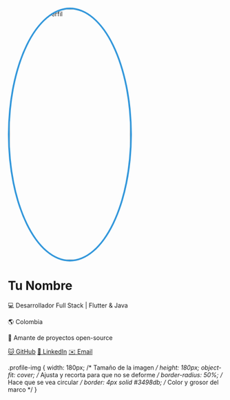 

 


 <!DOCTYPE html>
<html lang="es">
<head>
    <meta charset="UTF-8" />
    <meta name="viewport" content="width=device-width, initial-scale=1.0"/>
  
   
</head>
<body>
    <div class="card">
      <p align="center">

   
  <img src="https://res.cloudinary.com/dmsshdovm/image/upload/v1753143111/r_bjesuj.jpg"
       alt="Mi foto de perfil"
       width="280"
       height="580"
       style="border-radius: 50%; border: 4px solid #3498db; object-fit: cover;">
</p>
        <h1>Tu Nombre</h1>
        <p>💻 Desarrollador Full Stack | Flutter & Java</p>
        <p>🌎 Colombia</p>
        <p>🚀 Amante de proyectos open-source</p>
        <div class="socials">
            <a href="https://github.com/TU_USUARIO" target="_blank">🐱 GitHub</a>
            <a href="https://www.linkedin.com/in/TU_LINKEDIN" target="_blank">🔗 LinkedIn</a>
            <a href="mailto:tuemail@correo.com">✉️ Email</a>
        </div>
    </div>
</body>
</html>


.profile-img {
    width: 180px;            /* Tamaño de la imagen */
    height: 180px;
    object-fit: cover;       /* Ajusta y recorta para que no se deforme */
    border-radius: 50%;      /* Hace que se vea circular */
    border: 4px solid #3498db; /* Color y grosor del marco */
}

<!--
**Rodaverme/Rodaverme** is a ✨ _special_ ✨ repository because its `README.md` (this file) appears on your GitHub profile.

Here are some ideas to get you started:

- 🔭 I’m currently working on ...
- 🌱 I’m currently learning ...
- 👯 I’m looking to collaborate on ...
- 🤔 I’m looking for help with ...
- 💬 Ask me about ...
- 📫 How to reach me: ...
- 😄 Pronouns: ...
- ⚡ Fun fact: ...
-->
